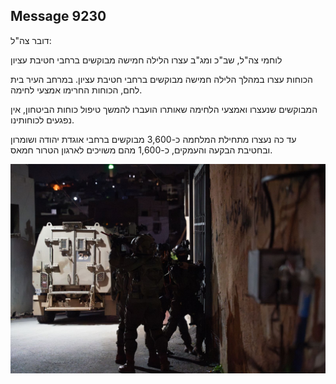 ## Message 9230

דובר צה"ל:

לוחמי צה"ל, שב"כ ומג"ב עצרו הלילה חמישה מבוקשים ברחבי חטיבת עציון

הכוחות עצרו במהלך הלילה חמישה מבוקשים ברחבי חטיבת עציון.
במרחב העיר בית לחם, הכוחות החרימו אמצעי לחימה.

המבוקשים שנעצרו ואמצעי הלחימה שאותרו הועברו להמשך טיפול כוחות הביטחון, אין נפגעים לכוחותינו.

עד כה נעצרו מתחילת המלחמה כ-3,600 מבוקשים ברחבי אוגדת יהודה ושומרון ובחטיבת הבקעה והעמקים, כ-1,600 מהם משויכים לארגון הטרור חמאס.

![Photo](./9230/9230_photo.jpg)
